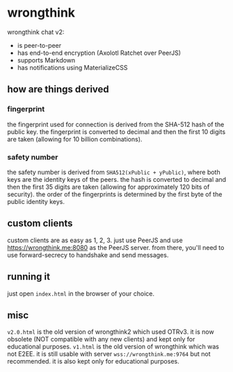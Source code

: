 # wrongthink
wrongthink chat v2:
* is peer-to-peer
* has end-to-end encryption (Axolotl Ratchet over PeerJS)
* supports Markdown
* has notifications using MaterializeCSS

## how are things derived
### fingerprint
the fingerprint used for connection is derived from the SHA-512 hash of the public key. the fingerprint is converted to decimal and then the first 10 digits are taken (allowing for 10 billion combinations).
### safety number
the safety number is derived from `SHA512(xPublic + yPublic)`, where both keys are the identity keys of the peers. the hash is converted to decimal and then the first 35 digits are taken (allowing for approximately 120 bits of security). the order of the fingerprints is determined by the first byte of the public identity keys.

## custom clients
custom clients are as easy as 1, 2, 3. just use PeerJS and use https://wrongthink.me:8080 as the PeerJS server. from there, you'll need to use forward-secrecy to handshake and send messages.

## running it
just open `index.html` in the browser of your choice.

## misc
`v2.0.html` is the old version of wrongthink2 which used OTRv3. it is now obsolete (NOT compatible with any new clients) and kept only for educational purposes. `v1.html` is the old version of wrongthink which was not E2EE. it is still usable with server `wss://wrongthink.me:9764` but not recommended. it is also kept only for educational purposes.
